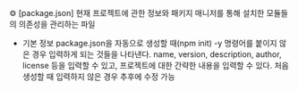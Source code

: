 ⚙️ [package.json]
현재 프로젝트에 관한 정보와 패키지 매니저를 통해 설치한 모듈들의 의존성을 관리하는 파일

- 기본 정보
  package.json을 자동으로 생성할 때(npm init) -y 명령어를 붙이지 않은 경우 입력하게 되는 것들을 나타낸다. name, version, description, author, license 등을 입력할 수 있고, 프로젝트에 대한 간략한 내용을 입력할 수 있다. 처음 생성할 때 입력하지 않은 경우 추후에 수정 가능

